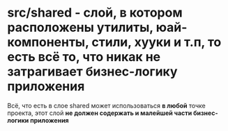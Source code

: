 # src/shared - слой, в котором расположены утилиты, юай-компоненты, стили, хууки и т.п, то есть всё то, что никак не затрагивает бизнес-логику приложения 

Всё, что есть в слое  shared может использоваться **в любой** точке проекта, этот слой **не должен содержать и малейшей части бизнес-логики приложения**